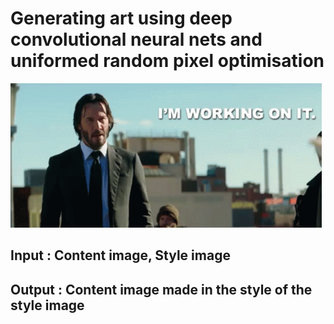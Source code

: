 # Generating art using deep convolutional neural nets and uniformed random pixel optimisation
![](https://github.com/MaitreyPrajapati/neuralArtGeneration/blob/master/absolutelyUnnecessary/working_on_it_hd.gif)
## Input : Content image, Style image
## Output : Content image made in the style of the style image
